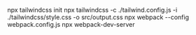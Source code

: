 npx tailwindcss init
npx tailwindcss -c ./tailwind.config.js -i ./tailwindcss/style.css -o src/output.css
npx webpack --config webpack.config.js
npx webpack-dev-server